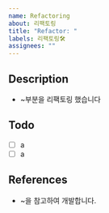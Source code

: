 ```yaml
---
name: Refactoring
about: 리팩토링 
title: "Refactor: "
labels: 리팩토링🛠️
assignees: ""
---
```


## Description

- ~부분을 리팩토링 했습니다

## Todo

- [ ] a
- [ ] a

## References

- ~을 참고하여 개발합니다.
